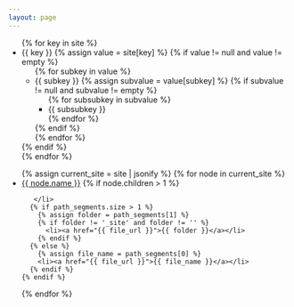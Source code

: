 ```yaml
---
layout: page
---
```

<ul>
  {% for key in site %}
    <li>
      {{ key }}
      {% assign value = site[key] %}
      {% if value != null and value != empty %}
        <ul>
          {% for subkey in value %}
            <li>
              {{ subkey }}
              {% assign subvalue = value[subkey] %}
              {% if subvalue != null and subvalue != empty %}
                <ul>
                  {% for subsubkey in subvalue %}
                    <li>{{ subsubkey }}</li>
                  {% endfor %}
                </ul>
              {% endif %}
            </li>
          {% endfor %}
        </ul>
      {% endif %}
    </li>
  {% endfor %}
</ul>

<ul>
  {% assign current_site = site | jsonify %}
  {% for node in current_site %}
    <li><a href="{{ node.path }}">{{ node.name }}</a>
      {% if node.children > 1 %} 

       </li>
      {% if path_segments.size > 1 %}
        {% assign folder = path_segments[1] %}
        {% if folder != '_site' and folder != '' %}
          <li><a href="{{ file_url }}">{{ folder }}</a></li>
        {% endif %}
      {% else %}
        {% assign file_name = path_segments[0] %}
        <li><a href="{{ file_url }}">{{ file_name }}</a></li>
      {% endif %}
    {% endif %}
  {% endfor %}
</ul>
